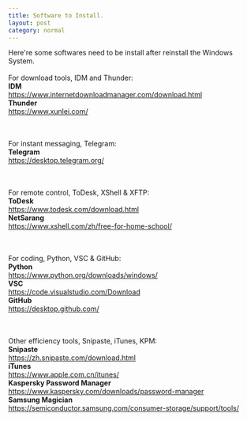 ```yaml
---
title: Software to Install.
layout: post
category: normal
---
```


Here're some softwares need to be install after reinstall the Windows System.<br><br>
For download tools, IDM and Thunder:<br>
**IDM**<br>
https://www.internetdownloadmanager.com/download.html<br>
**Thunder**<br>
https://www.xunlei.com/<br>
<br><br>

For instant messaging, Telegram:<br>
**Telegram**<br>
https://desktop.telegram.org/<br>
<br><br>

For remote control, ToDesk, XShell & XFTP:<br>
**ToDesk**<br>
https://www.todesk.com/download.html<br>
**NetSarang**<br>
https://www.xshell.com/zh/free-for-home-school/<br>
<br><br>


For coding, Python, VSC & GitHub:<br>
**Python**<br>
https://www.python.org/downloads/windows/<br>
**VSC**<br>
https://code.visualstudio.com/Download<br>
**GitHub**<br>
https://desktop.github.com/<br>
<br><br>

Other efficiency tools, Snipaste, iTunes, KPM:<br> 
**Snipaste**<br>
https://zh.snipaste.com/download.html<br>
**iTunes**<br>
https://www.apple.com.cn/itunes/<br>
**Kaspersky Password Manager**<br>
https://www.kaspersky.com/downloads/password-manager<br>
**Samsung Magician**<br>
https://semiconductor.samsung.com/consumer-storage/support/tools/<br>